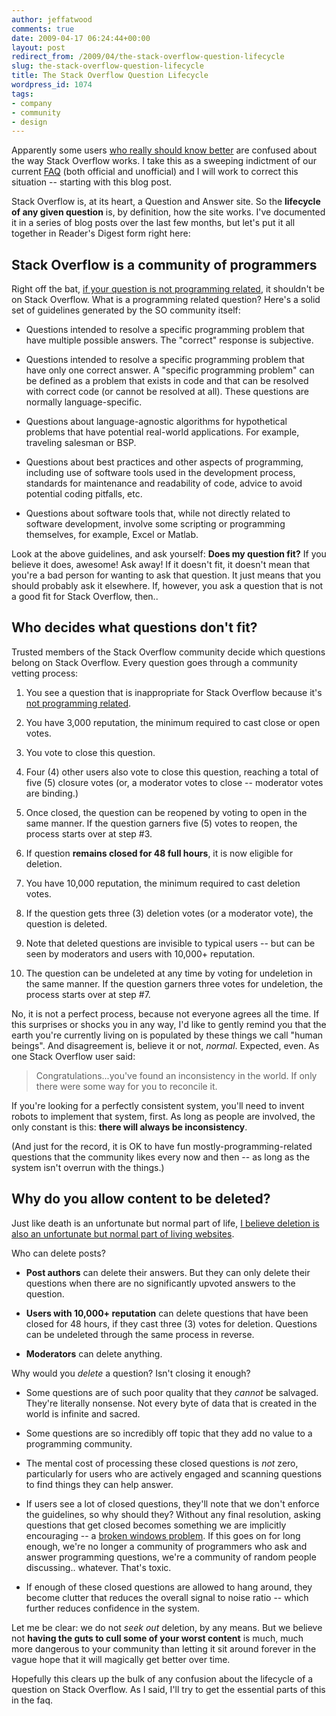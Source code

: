 ```yaml
---
author: jeffatwood
comments: true
date: 2009-04-17 06:24:44+00:00
layout: post
redirect_from: /2009/04/the-stack-overflow-question-lifecycle
slug: the-stack-overflow-question-lifecycle
title: The Stack Overflow Question Lifecycle
wordpress_id: 1074
tags:
- company
- community
- design
---
```



Apparently some users [who really should know better](http://stackoverflow.com/users/245/michaelpryor) are confused about the way Stack Overflow works. I take this as a sweeping indictment of our current [FAQ](http://stackoverflow.com/faq) (both official and unofficial) and I will work to correct this situation -- starting with this blog post.



Stack Overflow is, at its heart, a Question and Answer site. So the **lifecycle of any given question** is, by definition, how the site works. I've documented it in a series of blog posts over the last few months, but let's put it all together in Reader's Digest form right here:





## Stack Overflow is a community of programmers





Right off the bat, [if your question is not programming related](http://blog.stackoverflow.com/2008/10/a-question-about-questions/), it shouldn't be on Stack Overflow. What is a programming related question? Here's a solid set of guidelines generated by the SO community itself: 







  * Questions intended to resolve a specific programming problem that have multiple possible answers. The "correct" response is subjective.

  * Questions intended to resolve a specific programming problem that have only one correct answer. A "specific programming problem" can be defined as a problem that exists in code and that can be resolved with correct code (or cannot be resolved at all). These questions are normally language-specific. 

  * Questions about language-agnostic algorithms for hypothetical problems that have potential real-world applications. For example, traveling salesman or BSP.

  * Questions about best practices and other aspects of programming, including use of software tools used in the development process, standards for maintenance and readability of code, advice to avoid potential coding pitfalls, etc.

  * Questions about software tools that, while not directly related to software development, involve some scripting or programming themselves, for example, Excel or Matlab. 




Look at the above guidelines, and ask yourself: **Does my question fit?** If you believe it does, awesome! Ask away! If it doesn't fit, it doesn't mean that you're a bad person for wanting to ask that question. It just means that you should probably ask it elsewhere. If, however, you ask a question that is not a good fit for Stack Overflow, then..





## Who decides what questions don't fit?





Trusted members of the Stack Overflow community decide which questions belong on Stack Overflow. Every question goes through a community vetting process:







  1. You see a question that is inappropriate for Stack Overflow because it's [not programming related](http://blog.stackoverflow.com/2008/10/a-question-about-questions/).

  2. You have 3,000 reputation, the minimum required to cast close or open votes.

  3. You vote to close this question.

  4. Four (4) other users also vote to close this question, reaching a total of five (5) closure votes (or, a moderator votes to close -- moderator votes are binding.)

  5. Once closed, the question can be reopened by voting to open in the same manner. If the question garners five (5) votes to reopen, the process starts over at step #3.

  6. If question **remains closed for 48 full hours**, it is now eligible for deletion.

  7. You have 10,000 reputation, the minimum required to cast deletion votes.

  8. If the question gets three (3) deletion votes (or a moderator vote), the question is deleted.

  9. Note that deleted questions are invisible to typical users -- but can be seen by moderators and users with 10,000+ reputation.

  10. The question can be undeleted at any time by voting for undeletion in the same manner. If the question garners three votes for undeletion, the process starts over at step #7.




No, it is not a perfect process, because not everyone agrees all the time. If this surprises or shocks you in any way, I'd like to gently remind you that the earth you're currently living on is populated by these things we call "human beings". And disagreement is, believe it or not, _normal_. Expected, even. As one Stack Overflow user said:





<blockquote>
Congratulations...you've found an inconsistency in the world. If only there were some way for you to reconcile it.
</blockquote>





If you're looking for a perfectly consistent system, you'll need to invent robots to implement that system, first. As long as people are involved, the only constant is this: **there will always be inconsistency**.



(And just for the record, it is OK to have fun mostly-programming-related questions that the community likes every now and then -- as long as the system isn't overrun with the things.)





## Why do you allow content to be deleted?





Just like death is an unfortunate but normal part of life, [I believe deletion is also an unfortunate but normal part of living websites](http://blog.stackoverflow.com/2009/01/adventures-in-delclusionism/).



Who can delete posts?




  * **Post authors** can delete their answers. But they can only delete their questions when there are no significantly upvoted answers to the question.

  * **Users with 10,000+ reputation** can delete questions that have been closed for 48 hours, if they cast three (3) votes for deletion. Questions can be undeleted through the same process in reverse. 

  * **Moderators** can delete anything.




Why would you _delete_ a question? Isn't closing it enough?







  * Some questions are of such poor quality that they _cannot_ be salvaged. They're literally nonsense. Not every byte of data that is created in the world is infinite and sacred.

  * Some questions are so incredibly off topic that they add no value to a programming community.

  * The mental cost of processing these closed questions is _not_ zero, particularly for users who are actively engaged and scanning questions to find things they can help answer. 

  * If users see a lot of closed questions, they'll note that we don't enforce the guidelines, so why should they? Without any final resolution, asking questions that get closed becomes something we are implicitly encouraging -- a [broken windows problem](http://en.wikipedia.org/wiki/Fixing_Broken_Windows). If this goes on for long enough, we're no longer a community of programmers who ask and answer programming questions, we're a community of random people discussing.. whatever. That's toxic.

  * If enough of these closed questions are allowed to hang around, they become clutter that reduces the overall signal to noise ratio -- which further reduces confidence in the system.




Let me be clear: we do not _seek out_ deletion, by any means. But we believe not **having the guts to cull some of your worst content** is much, much more dangerous to your community than letting it sit around forever in the vague hope that it will magically get better over time.



Hopefully this clears up the bulk of any confusion about the lifecycle of a question on Stack Overflow. As I said, I'll try to get the essential parts of this in the faq.

